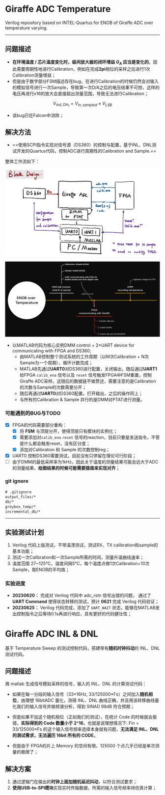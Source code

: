 # Giraffe ADC Temperature

Verilog repository based on INTEL-Quartus for ENOB of Giraffe ADC over temperature varying.

---

## 问题描述


- **在环境温度 / 芯片温度变化时，级间放大器的闭环增益 $G_{A}$ 应当是变化的**。因此需要周期性地进行Calibration，例如在完成**2pi**相位的采样之后进行1次Calibration测量增益；
- 但是由于数字部分FSM描述存在bug，在进行Calibration的时候仍然会对输入的模拟信号进行一次Sample，导致第一次D/A之后的电压结果不可控，这样的电压再进行x16的放大会直接超出测量范围，导致无法进行Calibration；

$$V_{out,DA_{1}} = V_{in,sampled} ~ \pm ~  V_{LSB}$$
- 该bug已在Falcon中消除；

## 解决方法

- ==使用SCPI指令实现对信号源（DS360）的控制与配置，基于INL、DNL测试开发的Quartus代码，控制ADC进行周期性的Calibration and Sample.==

整体工作流如下：

![](./img/Pasted-image-20230606214843.png)

![](./img/Pasted-image-20230606221614.png)

- 以MATLAB代码为核心实例DMM control + 2\*UART device for communicating with FPGA and DS360;
	- 由MATLAB控制整个测试系统的工作周期（以M次Calibration + N次Sample为一个周期），循环计数完成；
	- MATLAB先通过**UART0**对DS360进行配置，关闭输出，随后通过**UART1**给FPGA `calib_ena` 信号以及 `reset` 信号触发FPGA中FSM重置，控制Giraffe ADC采样。这随后的数据链不做赘述，需要注意的是Calibration的次数与Sample的次数需要分开；
	- 随后再通过**UART0**对DS360配置，打开输出，之后的操作同上；
	- 与所有的Calibration & Sample 并行的是DMM对PTAT进行测量。


### 可能遇到的BUG与TODO
- [x] FPGA的代码需要部分重构：
    - [x] 将 **FSM** 与顶层分开，使得顶层只有模块的实例化；
	- [x] 需要添加对`calib_ena`  `reset` 信号的reaction，目前只要是发送指令，不管是什么都会触发reset，没有区分度；
	- [x] 添加对Calibration 和 Sample 的次数控制reg；
- [x] UART0 控制DS360需要测试，目前没有只停留在理论可行阶段；
- [ ] 由于DMM的最低采样率为1kHz，因此关于温度的测量结果可能会远大于ADC的测量结果，**绘图结果的时候可能需要插值来实现对齐**；

### git ignore

```git
# .gitignore
output_files/*
db/*
greybox_temp/*
incremental_db/*
```

---

## 实验测试计划

1. Verilog 代码上版测试，不带温漂测试，测试RX、TX calibration和sample的基本功能；
2. 测试一次Calibration和一次Sample所需的时间，测量升温曲线速率；
3. 温度范围 27~125℃，温度间隔5℃，每个温度点做1次Calibration+10次Sample，取ENOB的平均值；

### 实验进度
- **20230620：** 完成对 Verilog 代码中 adc_rstn 信号出错的问题， 通过了 **UART Command** 使得状态转移的测试，预计 **0621** 完成 Verilog 代码验证；
- **20230625：** Verilog 代码完成，添加了 `UART_WAIT` 状态，能够在MATLAB发出控制指令之后等待0.1s再进行响应，具有更好的代码健壮性； 


# Giraffe ADC INL & DNL

基于 Temperature Sweep 的测试控制代码，搭建带有**随机时钟抖动**的 INL、DNL测试代码。

## 问题描述

用 matlab 生成信号模拟采样的信号，输入的 INL、DNL 的计算测试代码：
- 如果在每一分段的输入信号（33\*16Hz, 33/125000\*Fs）之间加入**随机相位**，由理想 16bitADC 量化，测得 INL、DNL 曲线正确，并且用该转移曲线量化我们的输入信号并做频谱分析，得到 SINAD 98dB 符合预期；
    
- 但是如果不加这个随机相位（正如我们的测试），在统计 Code 的时候就会报错，**实际得到的 Code 数量小于 2^16**。也就是说理想情况下: Fin = 33/125000*Fs 的这个输入信号频率选择本身就有问题，**无法满足 INL、DNL 的测试需求，无法遍历 16bit 所有的 CODE**。
    
- 但是由于 FPGA的片上 Memory 的空间有限，125000 个点几乎已经是单次测量的极限了；

## 解决方案

1. 通过逻辑门在输出的**时钟上面加随机延迟抖动**，以符合测试要求；
2. **使用USB-to-SPI模块**实现实时传输数据，所需的输入信号频率待仿真计算；